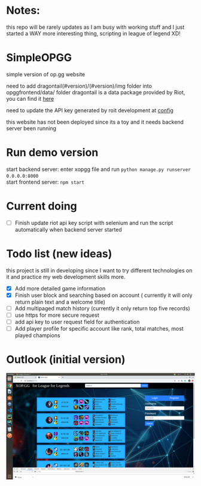 # Notes: 
this repo will be rarely updates as I am busy with working stuff and I just started a WAY more interesting thing, scripting in league of legend XD! 
# SimpleOPGG
simple version of op.gg website

need to add dragontail(#version)/(#version)/img folder into opggfrontend/data/ folder
dragontail is a data package provided by Riot, you can find it [here](https://riot-api-libraries.readthedocs.io/en/latest/ddragon.html)

need to update the API key generated by roit development at [config](https://github.com/irvingxwb/SimpleOPGG/blob/master/xopgg/user/utils/config.py)

this website has not been deployed since its a toy and it needs backend server been running

# Run demo version

start backend server:
enter xopgg file and run ```python manage.py runserver 0.0.0.0:8000``` \
start frontend server: ```npm start```

# Current doing
- [ ] Finish update riot api key script with selenium and run the script automatically when backend server started

# Todo list (new ideas)
this project is still in developing since I want to try different technologies on it and practice my web development skills more.
- [x] Add more detailed game information
- [x] Finish user block and searching based on account ( currently it will only return plain text and a welcome title)
- [ ] Add multipaged match history (currently it only return top five records) 
- [ ] use https for more secure request
- [ ] add api key to user request field for authentication
- [ ] Add player profile for specific account like rank, total matches, most played champions

# Outlook (initial version)
![alt text][outlook]

[outlook]: https://github.com/irvingxwb/SimpleOPGG/blob/master/outlook.png

